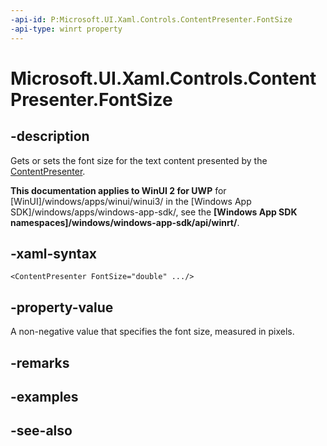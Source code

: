 ```yaml
---
-api-id: P:Microsoft.UI.Xaml.Controls.ContentPresenter.FontSize
-api-type: winrt property
---
```


<!-- Property syntax
public double FontSize { get;  set; }
-->

# Microsoft.UI.Xaml.Controls.ContentPresenter.FontSize

## -description
Gets or sets the font size for the text content presented by the [ContentPresenter](contentpresenter.md).

**This documentation applies to WinUI 2 for UWP** for [WinUI]/windows/apps/winui/winui3/ in the [Windows App SDK]/windows/apps/windows-app-sdk/, see the **[Windows App SDK namespaces]/windows/windows-app-sdk/api/winrt/**.

## -xaml-syntax
```xaml
<ContentPresenter FontSize="double" .../>
```


## -property-value
A non-negative value that specifies the font size, measured in pixels.

## -remarks

## -examples

## -see-also
